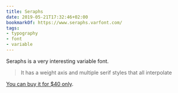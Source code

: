 ```yaml
---
title: Seraphs
date: 2019-05-21T17:32:46+02:00
bookmarkOf: https://www.seraphs.varfont.com/
tags:
- typography
- font
- variable
---
```

Seraphs is a very interesting variable font.

> It has a weight axis and multiple serif styles that all interpolate

[You can buy it for $40 only](https://www.futurefonts.xyz/bernd-volmer/seraphs).
